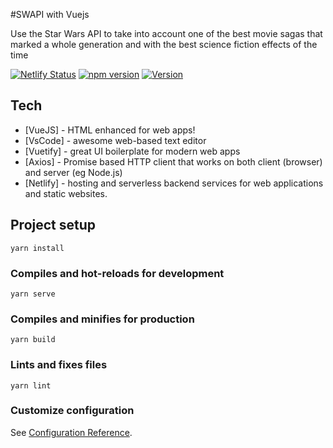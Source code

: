 #SWAPI with Vuejs

Use the Star Wars API to take into account one of the best movie sagas that marked a whole generation and with the best science fiction effects of the time

[![Netlify Status](https://api.netlify.com/api/v1/badges/c84bdc39-14b0-4ead-a57f-51a254ed3e1a/deploy-status)](https://app.netlify.com/sites/swapi-with-vuejs/deploys)
[![npm version](https://img.shields.io/npm/v/axios.svg?style=flat-square)](https://www.npmjs.org/package/axios)
<a href="https://www.npmjs.com/package/vue"><img src="https://img.shields.io/npm/v/vue.svg?sanitize=true" alt="Version"></a>
## Tech

- [VueJS] - HTML enhanced for web apps!
- [VsCode] - awesome web-based text editor
- [Vuetify] - great UI boilerplate for modern web apps
- [Axios] - Promise based HTTP client that works on both client (browser) and server (eg Node.js)
- [Netlify] - hosting and serverless backend services for web applications and static websites.

## Project setup
```
yarn install
```

### Compiles and hot-reloads for development
```
yarn serve
```

### Compiles and minifies for production
```
yarn build
```

### Lints and fixes files
```
yarn lint
```

### Customize configuration
See [Configuration Reference](https://cli.vuejs.org/config/).
